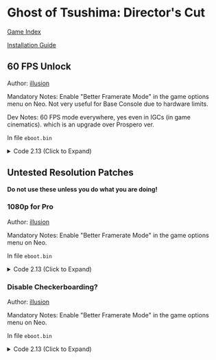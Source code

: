# Ghost of Tsushima: Director's Cut

[Game Index](README.md#games)

[Installation Guide](https://illusion0001.github.io/install-instructions/)

## 60 FPS Unlock

Author: [illusion](https://twitter.com/illusion0002)

Mandatory Notes: Enable "Better Framerate Mode" in the game options menu on Neo. Not very useful for Base Console due to hardware limits.

Dev Notes: 60 FPS mode everywhere, yes even in IGCs (in game cinematics). which is an upgrade over Prospero ver.

In file `eboot.bin`

<details>
<summary>Code 2.13 (Click to Expand)</summary>

```
0x707B1A EB 12
```

</details>

## Untested Resolution Patches

**Do not use these unless you do what you are doing!**

### 1080p for Pro

Author: [illusion](https://twitter.com/illusion0002)

Mandatory Notes: Enable "Better Framerate Mode" in the game options menu on Neo.

In file `eboot.bin`

<details>
<summary>Code 2.13 (Click to Expand)</summary>

```
0x706BD1 80 07 00 00 # int32 1920

0x706BD5 38 04 00 00 # int32 1080
```

</details>


### Disable Checkerboarding?

Author: [illusion](https://twitter.com/illusion0002)

Mandatory Notes: Enable "Better Framerate Mode" in the game options menu on Neo.

In file `eboot.bin`

<details>
<summary>Code 2.13 (Click to Expand)</summary>

```
0x706BEA 00
```

</details>
